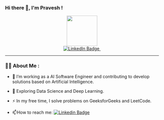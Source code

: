 ### Hi there 👋, I'm Pravesh ! 


<div id="header" align="center">
  <img src="https://media.giphy.com/media/M9gbBd9nbDrOTu1Mqx/giphy.gif" width="100"/>
</div>
<div id="badges" align="center">
  <a href="https://www.linkedin.com/in/pravesh-rathee/">
    <img src="https://img.shields.io/badge/LinkedIn-blue?style=for-the-badge&logo=linkedin&logoColor=white" alt="LinkedIn Badge"/>
  </a>
  <img src="https://komarev.com/ghpvc/?username=your-github-username&style=flat-square&color=blue" alt=""/>
</div>

---

### :man_technologist: About Me :


- :telescope: I’m working as a AI Software Engineer and contributing to develop solutions based on Artificial Intelligence.

- :seedling: Exploring Data Science and Deep Learning.

- :zap: In my free time, I solve problems on GeeksforGeeks and LeetCode.

- :mailbox:How to reach me: [![Linkedin Badge](https://img.shields.io/badge/-praveshrathee-blue?style=flat&logo=Linkedin&logoColor=white)](https://www.linkedin.com/in/pravesh-rathee/)


<!--
**PRAVESH-RATHEE/PRAVESH-RATHEE** is a ✨ _special_ ✨ repository because its `README.md` (this file) appears on your GitHub profile.

Here are some ideas to get you started:

- 🔭 I’m currently working on ...
- 🌱 I’m currently learning ...
- 👯 I’m looking to collaborate on ...
- 🤔 I’m looking for help with ...
- 💬 Ask me about ...
- 📫 How to reach me: ...
- 😄 Pronouns: ...
- ⚡ Fun fact: ...
-->
